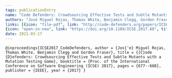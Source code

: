 ```yaml
---
tags: publicationEntry
name: "Code Defenders: Crowdsourcing Effective Tests and Subtle Mutants with a Mutation Testing Game"
authors: "José Miguel Rojas, Thomas White, Benjamin Clegg, Gordon Fraser"
links: [{icon: "file-pdf", link: "http://code-defenders.org/papers/ICSE17_CodeDefendersStudy.pdf", title: "PrePrint"}, 
{icon: "open-in-new", link: "https://doi.org/10.1109/ICSE.2017.68", title: "DOI"}]
date: 2021-03-17
---
```

`
@inproceedings{ICSE2017_CodeDefenders, author = {Jos{'e} Miguel Rojas, Thomas White, Benjamin Clegg and Gordon Fraser}, title = {{C}ode {D}efenders: Crowdsourcing Effective Tests and Subtle Mutants with a Mutation Testing Game}, booktitle = {Proc. of the International Conference on Software Engineering (ICSE) 2017}, pages = {677--688}, publisher = {IEEE}, year = {2017} }
`